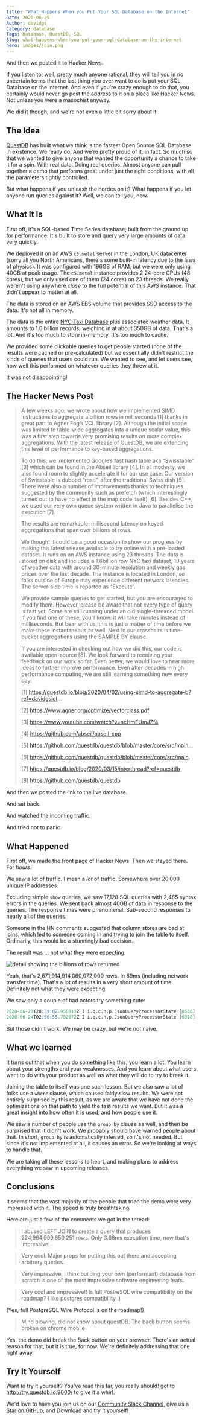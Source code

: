 ```yaml
---
title: "What Happens When you Put Your SQL Database on the Internet"
Date: 2020-06-25
Author: davidgs
Category: database
Tags: Database, QuestDB, SQL
Slug: what-happens-when-you-put-your-sql-database-on-the-internet
hero: images/join.png
---
```


And then we posted it to Hacker News.

If you listen to, well, pretty much anyone rational, they will tell you in no uncertain terms that the last thing you ever want to do is put your SQL Database on the internet. And even if you're crazy enough to do that, you certainly would never go post the address to it on a place like Hacker News. Not unless you were a masochist anyway.

We did it though, and we're not even a little bit sorry about it.

## The Idea

[QuestDB](https://questdb.io/?ref=davidgsiot) has built what we think is the fastest Open Source SQL Database in existence. We really do. And we're pretty proud of it, in fact. So much so that we wanted to give anyone that wanted the opportunity a chance to take it for a spin. With real data. Doing real queries. Almost anyone can pull together a demo that performs great under just the right conditions, with all the parameters tightly controlled.

But what happens if you unleash the hordes on it? What happens if you let anyone run queries against it? Well, we can tell you, now.

## What It Is

First off, it's a SQL-based Time Series database, built from the ground up for performance. It's built to store and query very large amounts of data very quickly.

We deployed it on an AWS `c5.metal` server in the London, UK datacenter (sorry all you North Americans, there's some built-in latency due to the laws of physics). It was configured with 196GB of RAM, but we were only using 40GB at peak usage. The `c5.metal` instance provides 2 24-core CPUs (48 cores), but we only used one of them (24 cores) on 23 threads. We really weren't using anywhere *close* to the full potential of this AWS instance. That didn't appear to matter at all.

The data is stored on an AWS EBS volume that provides SSD access to the data. It's not all in memory.

The data is the entire [NYC Taxi Database](https://www1.nyc.gov/site/tlc/about/tlc-trip-record-data.page) plus associated weather data. It amounts to 1.6 billion records, weighing in at about 350GB of data. That's a lot. And it's too much to store in-memory. It's too much to cache.

We provided some clickable queries to get people started (none of the results were cached or pre-calculated) but we essentially didn't restrict the kinds of queries that users could run. We wanted to see, and let users see, how well this performed on whatever queries they threw at it.

It was not disappointing!

## The Hacker News Post

> A few weeks ago, we wrote about how we implemented SIMD instructions to aggregate a billion rows in milliseconds [1] thanks in great part to Agner Fog’s VCL library [2]. Although the initial scope was limited to table-wide aggregates into a unique scalar value, this was a first step towards very promising results on more complex aggregations. With the latest release of QuestDB, we are extending this level of performance to key-based aggregations.
>
> To do this, we implemented Google’s fast hash table aka “Swisstable” [3] which can be found in the Abseil library [4]. In all modesty, we also found room to slightly accelerate it for our use case. Our version of Swisstable is dubbed “rosti”, after the traditional Swiss dish [5]. There were also a number of improvements thanks to techniques suggested by the community such as prefetch (which interestingly turned out to have no effect in the map code itself) [6]. Besides C++, we used our very own queue system written in Java to parallelise the execution [7].
>
> The results are remarkable: millisecond latency on keyed aggregations that span over billions of rows.
>
> We thought it could be a good occasion to show our progress by making this latest release available to try online with a pre-loaded dataset. It runs on an AWS instance using 23 threads. The data is stored on disk and includes a 1.6billion row NYC taxi dataset, 10 years of weather data with around 30-minute resolution and weekly gas prices over the last decade. The instance is located in London, so folks outside of Europe may experience different network latencies. The server-side time is reported as “Execute”.
>
> We provide sample queries to get started, but you are encouraged to modify them. However, please be aware that not every type of query is fast yet. Some are still running under an old single-threaded model. If you find one of these, you’ll know: it will take minutes instead of milliseconds. But bear with us, this is just a matter of time before we make these instantaneous as well. Next in our crosshairs is time-bucket aggregations using the SAMPLE BY clause.
>
> If you are interested in checking out how we did this, our code is available open-source [8]. We look forward to receiving your feedback on our work so far. Even better, we would love to hear more ideas to further improve performance. Even after decades in high performance computing, we are still learning something new every day.
>
> [1] <https://questdb.io/blog/2020/04/02/using-simd-to-aggregate-b?ref=davidgsiot>...
>
> [2] <https://www.agner.org/optimize/vectorclass.pdf>
>
> [3] <https://www.youtube.com/watch?v=ncHmEUmJZf4>
>
> [4] <https://github.com/abseil/abseil-cpp>
>
> [5] <https://github.com/questdb/questdb/blob/master/core/src/main>...
>
> [6] <https://github.com/questdb/questdb/blob/master/core/src/main>...
>
> [7] <https://questdb.io/blog/2020/03/15/interthread?ref=questdb>
>
> [8] <https://github.com/questdb/questdb>

And then we posted the link to the live database.

And sat back.

And watched the incoming traffic.

And tried not to panic.

## What Happened

First off, we made the front page of Hacker News. Then we stayed there. For *hours*.

We saw a lot of traffic. I mean a *lot* of traffic. Somewhere over 20,000 unique IP addresses.

Excluding simple `show` queries, we saw 17,128 SQL queries with 2,485 syntax errors in the queries. We sent back almost 40GB of data in response to the queries. The response times were phenomenal. Sub-second responses to nearly all of the queries.

Someone in the HN comments suggested that column stores are bad at joins, which led to someone coming in and trying to join the table to itself. Ordinarily, this would be a stunningly bad decision.

The result was ... not what they were expecting:

![detail showing the billions of rows returned](/posts/category/database/images/join.png)

Yeah, that's 2,671,914,914,060,072,000 rows. In 69ms (including network transfer time). That's a lot of results in a very short amount of time. Definitely not what they were expecting.

We saw only a couple of bad actors try something cute:

```sql
2020-06-23T20:59:02.958813Z I i.q.c.h.p.JsonQueryProcessorState [8536] exec [q='drop table trips']
2020-06-24T02:56:55.782072Z I i.q.c.h.p.JsonQueryProcessorState [6318] exec [q='drop *']
```

But those didn't work. We may be crazy, but we're not naive.

## What we learned

It turns out that when you do something like this, you learn a lot. You learn about your strengths and your weaknesses. And you learn about what users want to do with your product as well as what they will do to try to break it.

Joining the table to itself was one such lesson. But we also saw a lot of folks use a `where` clause, which caused fairly slow results. We were not entirely surprised by this result, as we are aware that we have not done the optimizations on that path to yield the fast results we want. But it was a great insight into how often it is used, and how people use it.

We saw a number of people use the `group by` clause as well, and then be surprised that it didn't work. We probably should have warned people about that. In short, `group by` is automatically inferred, so it's not needed. But since it's not implemented at all, it causes an error. So we're looking at ways to handle that.

We are taking all these lessons to heart, and making plans to address everything we saw in upcoming releases.

## Conclusions

It seems that the vast majority of the people that tried the demo were very impressed with it. The speed is truly breathtaking.

Here are just a few of the comments we got in the thread:

> I abused LEFT JOIN to create a query that produces 224,964,999,650,251 rows. Only 3.68ms execution time, now that's impressive!

> Very cool. Major props for putting this out there and accepting arbitrary queries.

> Very impressive, i think building your own (performant) database from scratch is one of the most impressive software engineering feats.

> Very cool and impressive!! Is full PostreSQL wire compatibility on the roadmap? I like postgres compatibility :)

(Yes, full PostgreSQL Wire Protocol is on the roadmap!)

> Mind blowing, did not know about questDB. The back button seems broken on chrome mobile

Yes, the demo did break the Back button on your browser. There's an actual reason for that, but it is true, for now. We're definitely addressing that one right away.

## Try It Yourself

Want to try it yourself? You've read this far, you really should! got to <http://try.questdb.io:9000/> to give it a whirl.

We'd love to have you join us on our [Community Slack Channel](https://serieux-saucisson-79115.herokuapp.com/), give us a [Star on GitHub](https://github.com/questdb/questdb), and [Download](https://questdb.io/getstarted) and try it yourself!
